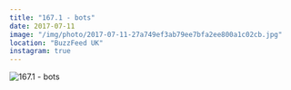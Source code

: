 ```yaml
---
title: "167.1 - bots"
date: 2017-07-11
image: "/img/photo/2017-07-11-27a749ef3ab79ee7bfa2ee800a1c02cb.jpg"
location: "BuzzFeed UK"
instagram: true
---
```


![167.1 - bots](/img/photo/2017-07-11-27a749ef3ab79ee7bfa2ee800a1c02cb.jpg)
